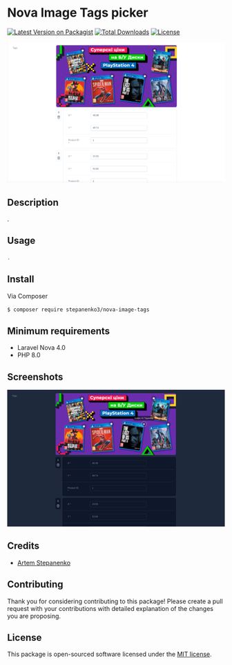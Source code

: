 # Nova Image Tags picker

[![Latest Version on Packagist](https://img.shields.io/packagist/v/stepanenko3/laravel-runtime-config.svg?style=flat-square)](https://packagist.org/packages/stepanenko3/laravel-runtime-config)
[![Total Downloads](https://img.shields.io/packagist/dt/stepanenko3/laravel-runtime-config.svg?style=flat-square)](https://packagist.org/packages/stepanenko3/laravel-runtime-config)
[![License](https://poser.pugx.org/stepanenko3/laravel-runtime-config/license)](https://packagist.org/packages/stepanenko3/laravel-runtime-config)

![screenshot of field](screenshots/field.png)

## Description

.

## Usage

``` php
.
```

## Install

Via Composer

``` bash
$ composer require stepanenko3/nova-image-tags
```

## Minimum requirements

- Laravel Nova 4.0
- PHP 8.0

## Screenshots

![screenshot of field](screenshots/field-dark.png)

## Credits

- [Artem Stepanenko](https://github.com/stepanenko3)

## Contributing

Thank you for considering contributing to this package! Please create a pull request with your contributions with detailed explanation of the changes you are proposing.

## License

This package is open-sourced software licensed under the [MIT license](LICENSE.md).
